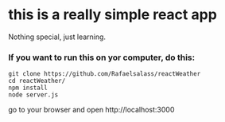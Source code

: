 # this is a really simple react app
Nothing special, just learning.

### If you want to run this on yor computer, do this:

```
git clone https://github.com/Rafaelsalass/reactWeather
cd reactWeather/
npm install
node server.js
```
go to your browser and open http://localhost:3000
